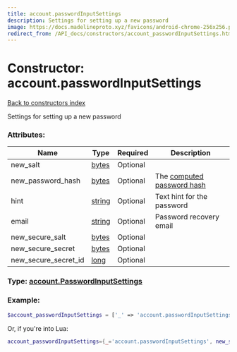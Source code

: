 ```yaml
---
title: account.passwordInputSettings
description: Settings for setting up a new password
image: https://docs.madelineproto.xyz/favicons/android-chrome-256x256.png
redirect_from: /API_docs/constructors/account_passwordInputSettings.html
---
```

# Constructor: account.passwordInputSettings  
[Back to constructors index](index.md)



Settings for setting up a new password

### Attributes:

| Name     |    Type       | Required | Description |
|----------|---------------|----------|-------------|
|new\_salt|[bytes](../types/bytes.md) | Optional|
|new\_password\_hash|[bytes](../types/bytes.md) | Optional|The [computed password hash](https://core.telegram.org/api/srp)|
|hint|[string](../types/string.md) | Optional|Text hint for the password|
|email|[string](../types/string.md) | Optional|Password recovery email|
|new\_secure\_salt|[bytes](../types/bytes.md) | Optional|
|new\_secure\_secret|[bytes](../types/bytes.md) | Optional|
|new\_secure\_secret\_id|[long](../types/long.md) | Optional|



### Type: [account.PasswordInputSettings](../types/account.PasswordInputSettings.md)


### Example:

```php
$account_passwordInputSettings = ['_' => 'account.passwordInputSettings', 'new_salt' => 'bytes', 'new_password_hash' => 'bytes', 'hint' => 'string', 'email' => 'string', 'new_secure_salt' => 'bytes', 'new_secure_secret' => 'bytes', 'new_secure_secret_id' => long];
```  


Or, if you're into Lua:

```lua
account_passwordInputSettings={_='account.passwordInputSettings', new_salt='bytes', new_password_hash='bytes', hint='string', email='string', new_secure_salt='bytes', new_secure_secret='bytes', new_secure_secret_id=long}

```


